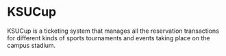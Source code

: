 # KSUCup
KSUCup is a ticketing system that manages all the reservation transactions for different kinds of sports tournaments and events taking place on the campus stadium. 

